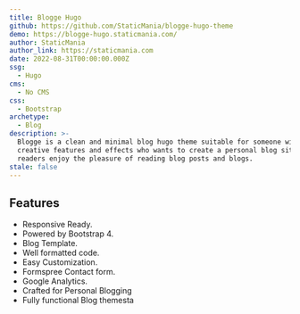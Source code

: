 ```yaml
---
title: Blogge Hugo
github: https://github.com/StaticMania/blogge-hugo-theme
demo: https://blogge-hugo.staticmania.com/
author: StaticMania
author_link: https://staticmania.com
date: 2022-08-31T00:00:00.000Z
ssg:
  - Hugo
cms:
  - No CMS
css:
  - Bootstrap
archetype:
  - Blog
description: >-
  Blogge is a clean and minimal blog hugo theme suitable for someone with easy
  creative features and effects who wants to create a personal blog site to make
  readers enjoy the pleasure of reading blog posts and blogs.
stale: false
---
```


## Features

* Responsive Ready.
* Powered by Bootstrap 4.
* Blog Template.
* Well formatted code.
* Easy Customization.
* Formspree Contact form.
* Google Analytics.
* Crafted for Personal Blogging
* Fully functional Blog themesta

